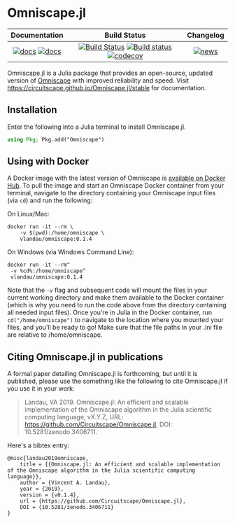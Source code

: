 # Omniscape.jl

| **Documentation**  | **Build Status**| **Changelog**|
|:-----------------------------------------------------:|:------------------------------------:|:-----------:|
| [![docs](https://img.shields.io/badge/docs-stable-blue.svg)](https://Circuitscape.github.io/Omniscape.jl/stable) [![docs](https://img.shields.io/badge/docs-dev-blue.svg)](https://Circuitscape.github.io/Omniscape.jl/dev) | [![Build Status](https://travis-ci.org/Circuitscape/Omniscape.jl.svg?branch=master)](https://travis-ci.org/Circuitscape/Omniscape.jl) [![Build status](https://ci.appveyor.com/api/projects/status/5mw77lobayetc9wh?svg=true)](https://ci.appveyor.com/project/vlandau/omniscape-jl) [![codecov](https://codecov.io/gh/Circuitscape/Omniscape.jl/branch/master/graph/badge.svg)](https://codecov.io/gh/Circuitscape/Omniscape.jl) | [![news](https://img.shields.io/badge/version-v0.1.4-orange)](https://github.com/Circuitscape/Omniscape.jl/blob/master/NEWS.md#news--changelog)


Omniscape.jl is a Julia package that provides an open-source, updated version of [Omniscape](https://conservationgateway.org/ConservationByGeography/NorthAmerica/UnitedStates/oregon/science/Documents/McRae_et_al_2016_PNW_CNS_Connectivity.pdf) with improved reliability and speed. Visit https://circuitscape.github.io/Omniscape.jl/stable for documentation.
## Installation

Enter the following into a Julia terminal to install Omniscape.jl.
```julia
using Pkg; Pkg.add("Omniscape")
```
## Using with Docker

A Docker image with the latest version of Omniscape is [available on Docker Hub](https://hub.docker.com/r/vlandau/omniscape). To pull the image and start an Omniscape Docker container from your terminal, navigate to the directory containing your Omniscape input files (via `cd`) and run the following:

On Linux/Mac:
```
docker run -it --rm \
	-v $(pwd):/home/omniscape \
	vlandau/omniscape:0.1.4
```

On Windows (via Windows Command Line):
```
docker run -it --rm^
 -v %cd%:/home/omniscape^
 vlandau/omniscape:0.1.4
```
Note that the `-v` flag and subsequent code will mount the files in your current working directory and make them available to the Docker container (which is why you need to run the code above from the directory containing all needed input files). Once you're in Julia in the Docker container, run `cd("/home/omniscape")` to navigate to the location where you mounted your files, and you'll be ready to go! Make sure that the file paths in your .ini file are relative to /home/omniscape.

## Citing Omniscape.jl in publications

A formal paper detailing Omniscape.jl is forthcoming, but until it is published, please use the something like the following to cite Omniscape.jl if you use it in your work:
> Landau, VA 2019. Omniscape.jl: An efficient and scalable implementation of the Omniscape algorithm in the Julia scientific computing language, vX.Y.Z, URL: https://github.com/Circuitscape/Omniscape.jl, DOI: 10.5281/zenodo.3406711.

Here's a bibtex entry:
```
@misc{landau2019omniscape,
    title = {{Omniscape.jl: An efficient and scalable implementation of the Omniscape algorithm in the Julia scientific computing language}},
    author = {Vincent A. Landau},
    year = {2019},
    version = {v0.1.4},
    url = {https://github.com/Circuitscape/Omniscape.jl},
    DOI = {10.5281/zenodo.3406711}
}
```
